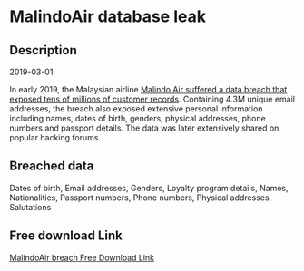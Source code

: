# MalindoAir database leak

## Description

2019-03-01

In early 2019, the Malaysian airline <a href="https://vpnoverview.com/news/malindo-air-data-leak-reveals-info-of-60-million-passengers/" target="_blank" rel="noopener">Malindo Air suffered a data breach that exposed tens of millions of customer records</a>. Containing 4.3M unique email addresses, the breach also exposed extensive personal information including names, dates of birth, genders, physical addresses, phone numbers and passport details. The data was later extensively shared on popular hacking forums.

## Breached data

Dates of birth, Email addresses, Genders, Loyalty program details, Names, Nationalities, Passport numbers, Phone numbers, Physical addresses, Salutations

## Free download Link

[MalindoAir breach Free Download Link](https://link-to.net/1229997/550.8828813439881/dynamic/?r=aHR0cHM6Ly93d3cubWVkaWFmaXJlLmNvbS92aWV3L09McXlrZVBhYlUzWW1vOC9tYWxpbmRvYWlyLmNvbS9maWxl)